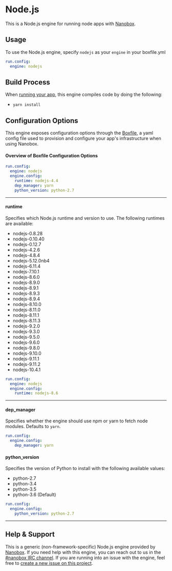 # Node.js

This is a Node.js engine for running node apps with [Nanobox](http://nanobox.io).

## Usage

To use the Node.js engine, specify `nodejs` as your `engine` in your boxfile.yml

```yaml
run.config:
  engine: nodejs
```

## Build Process

When [running your app](https://docs.nanboox.io/cli/run/), this engine compiles code by doing the following:

- `yarn install`

## Configuration Options

This engine exposes configuration options through the [Boxfile](http://docs.nanobox.io/boxfile/), a yaml config file used to provision and configure your app's infrastructure when using Nanobox.

#### Overview of Boxfile Configuration Options

```yaml
run.config:
  engine: nodejs
  engine.config:
    runtime: nodejs-4.4
    dep_manager: yarn
    python_version: python-2.7
```

---

#### runtime

Specifies which Node.js runtime and version to use. The following runtimes are available:

- nodejs-0.8.28
- nodejs-0.10.40
- nodejs-0.12.7
- nodejs-4.2.6
- nodejs-4.8.4
- nodejs-5.12.0nb4
- nodejs-6.11.4
- nodejs-7.10.1
- nodejs-8.6.0
- nodejs-8.9.0
- nodejs-8.9.1
- nodejs-8.9.3
- nodejs-8.9.4
- nodejs-8.10.0
- nodejs-8.11.0
- nodejs-8.11.1
- nodejs-8.11.3
- nodejs-9.2.0
- nodejs-9.3.0
- nodejs-9.5.0
- nodejs-9.6.0
- nodejs-9.8.0
- nodejs-9.10.0
- nodejs-9.11.1
- nodejs-9.11.2
- nodejs-10.4.1

```yaml
run.config:
  engine: nodejs
  engine.config:
    runtime: nodejs-8.6
```

---

#### dep_manager

Specifies whether the engine should use npm or yarn to fetch node modules. Defaults to `yarn`.

```yaml
run.config:
  engine.config:
    dep_manager: yarn
```

#### python_version

Specifies the version of Python to install with the following available values:

- python-2.7
- python-3.4
- python-3.5
- python-3.6 (Default)

```yaml
run.config:
  engine.config:
    python_version: python-2.7
```

---

## Help & Support

This is a generic (non-framework-specific) Node.js engine provided by [Nanobox](http://nanobox.io). If you need help with this engine, you can reach out to us in the [#nanobox IRC channel](http://webchat.freenode.net/?channels=nanobox). If you are running into an issue with the engine, feel free to [create a new issue on this project](https://github.com/pagodabox/nanobox-engine-nodejs/issues/new).
